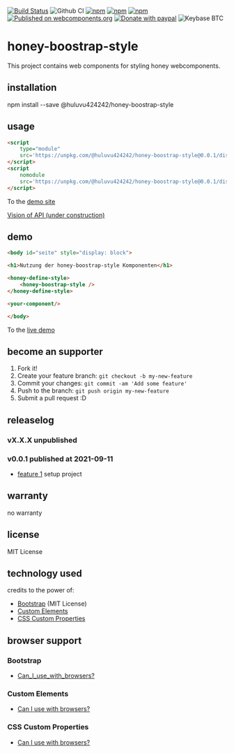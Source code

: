 [![Build Status](https://app.travis-ci.com/Huluvu424242/honey-boostrap-style.svg?branch=master)](https://app.travis-ci.com/Huluvu424242/honey-boostrap-style)
![Github CI](https://github.com/Huluvu424242/honey-boostrap-style/workflows/Github%20CI/badge.svg)
[![npm](https://img.shields.io/npm/v/@huluvu424242/honey-boostrap-style.svg)](https://www.npmjs.com/package/@huluvu424242/honey-boostrap-style)
[![npm](https://img.shields.io/npm/dy/@huluvu424242/honey-boostrap-style.svg)](https://www.npmjs.com/package/@huluvu424242/honey-boostrap-style)
[![npm](https://img.shields.io/npm/dm/@huluvu424242/honey-boostrap-style.svg)](https://www.npmjs.com/package/@huluvu424242/honey-boostrap-style)
[![Published on webcomponents.org](https://img.shields.io/badge/webcomponents.org-published-blue.svg)](https://www.webcomponents.org/element/@huluvu424242/honey-boostrap-style)
[![Donate with paypal](https://img.shields.io/badge/paypal-donate-yellow.svg)](https://paypal.me/huluvu424242)
![Keybase BTC](https://img.shields.io/keybase/btc/huluvu424242)
# honey-boostrap-style 
This project contains web components for styling honey webcomponents. 

## installation

npm install --save @huluvu424242/honey-boostrap-style

## usage

```html
<script 
    type="module" 
    src='https://unpkg.com/@huluvu424242/honey-boostrap-style@0.0.1/dist/honey-boostrap-style/honey-boostrap-style.esm.js'>
</script>
<script 
    nomodule 
    src='https://unpkg.com/@huluvu424242/honey-boostrap-style@0.0.1/dist/cjs/honey-boostrap-style.cjs.js'>
</script>
```
To the [demo site](https://huluvu424242.github.io/honey-boostrap-style/index.html)

[Vision of API (under construction)](src/components/honey-boostrap-style/readme.md)

## demo

<!--
```
<custom-element-demo>
  <template>
    <link rel="import" href="docs/index.html">
    <next-code-block></next-code-block>
  </template>
</custom-element-demo>
```
-->
```html
<body id="seite" style="display: block">

<h1>Nutzung der honey-boostrap-style Komponenten</h1>

<honey-define-style>
    <honey-boostrap-style />
</honey-define-style>

<your-component/>

</body>
```
To the [live demo](https://huluvu424242.github.io/honey-boostrap-style/index.html)

## become an supporter

1. Fork it!
2. Create your feature branch: `git checkout -b my-new-feature`
3. Commit your changes: `git commit -am 'Add some feature'`
4. Push to the branch: `git push origin my-new-feature`
5. Submit a pull request :D

## releaselog

### vX.X.X unpublished

### v0.0.1 published at 2021-09-11

* [feature 1](https://github.com/Huluvu424242/honey-bootstrap-style/projects/1#card-68574839) setup project

## warranty

no warranty

## license

MIT License

## technology used

credits to the power of:

* [Bootstrap](https://getbootstrap.com/) (MIT License)
* [Custom Elements](https://developer.mozilla.org/en-US/docs/Web/API/Window/customElements)
* [CSS Custom Properties](https://developer.mozilla.org/en-US/docs/Web/CSS/Using_CSS_custom_properties)


## browser support

### Bootstrap

* [Can_I_use_with_browsers?](https://caniuse.com/?search=bootstrap)

### Custom Elements

* [Can I use with browsers?](https://caniuse.com/#feat=mdn-api_window_customelements)

### CSS Custom Properties

* [Can I use with browsers?](https://caniuse.com/#search=css%20custom%20properties)

